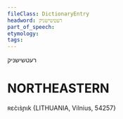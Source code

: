 ```yaml
---
fileClass: DictionaryEntry
headword: רעטשישניק
part_of_speech: 
etymology: 
tags: 
---
```

רעטשישניק

NORTHEASTERN
==============

ʀɛc̀ɩs̀ɲɩk {LITHUANIA, Vilnius, 54257}